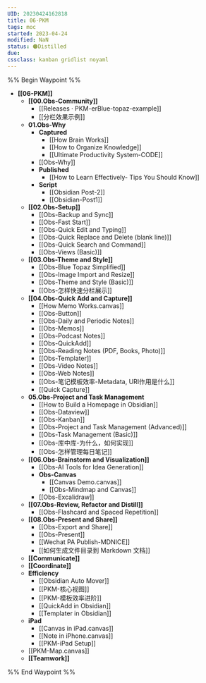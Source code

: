 ```yaml
---
UID: 20230424162818 
title: 06-PKM 
tags: moc
started: 2023-04-24
modified: NaN
status: 🟠Distilled
due:
cssclass: kanban gridlist noyaml
---
```

%% Begin Waypoint %%
- **[[06-PKM]]**
	- **[[00.Obs-Community]]**
		- [[Releases · PKM-erBlue-topaz-example]]
		- [[分栏效果示例]]
	- **01.Obs-Why**
		- **Captured**
			- [[How Brain Works]]
			- [[How to Organize Knowledge]]
			- [[Ultimate Productivity System-CODE]]
		- [[Obs-Why]]
		- **Published**
			- [[How to Learn Effectively- Tips You Should Know]]
		- **Script**
			- [[Obsidian Post-2]]
			- [[Obsidian-Post1]]
	- **[[02.Obs-Setup]]**
		- [[Obs-Backup and Sync]]
		- [[Obs-Fast Start]]
		- [[Obs-Quick Edit and Typing]]
		- [[Obs-Quick Replace and Delete (blank line)]]
		- [[Obs-Quick Search and Command]]
		- [[Obs-Views (Basic)]]
	- **[[03.Obs-Theme and Style]]**
		- [[Obs-Blue Topaz Simplified]]
		- [[Obs-Image Import and Resize]]
		- [[Obs-Theme and Style (Basic)]]
		- [[Obs-怎样快速分栏展示]]
	- **[[04.Obs-Quick Add and Capture]]**
		- [[How Memo Works.canvas]]
		- [[Obs-Button]]
		- [[Obs-Daily and Periodic Notes]]
		- [[Obs-Memos]]
		- [[Obs-Podcast Notes]]
		- [[Obs-QuickAdd]]
		- [[Obs-Reading Notes (PDF, Books, Photo)]]
		- [[Obs-Templater]]
		- [[Obs-Video Notes]]
		- [[Obs-Web Notes]]
		- [[Obs-笔记模板效率-Metadata, URI作用是什么]]
		- [[Quick Capture]]
	- **05.Obs-Project and Task Management**
		- [[How to Build a Homepage in Obsidian]]
		- [[Obs-Dataview]]
		- [[Obs-Kanban]]
		- [[Obs-Project and Task Management (Advanced)]]
		- [[Obs-Task Management (Basic)]]
		- [[Obs-库中库-为什么，如何实现]]
		- [[Obs-怎样管理每日笔记]]
	- **[[06.Obs-Brainstorm and Visualization]]**
		- [[Obs-AI Tools for Idea Generation]]
		- **Obs-Canvas**
			- [[Canvas Demo.canvas]]
			- [[Obs-Mindmap and Canvas]]
		- [[Obs-Excalidraw]]
	- **[[07.Obs-Review, Refactor and Distill]]**
		- [[Obs-Flashcard and Spaced Repetition]]
	- **[[08.Obs-Present and Share]]**
		- [[Obs-Export and Share]]
		- [[Obs-Present]]
		- [[Wechat PA Publish-MDNICE]]
		- [[如何生成文件目录到 Markdown 文档]]
	- **[[Communicate]]**
	- **[[Coordinate]]**
	- **Efficiency**
		- [[Obsidian Auto Mover]]
		- [[PKM-核心视图]]
		- [[PKM-模板效率进阶]]
		- [[QuickAdd in Obsidian]]
		- [[Templater in Obsidian]]
	- **iPad**
		- [[Canvas in iPad.canvas]]
		- [[Note in iPhone.canvas]]
		- [[PKM-iPad Setup]]
	- [[PKM-Map.canvas]]
	- **[[Teamwork]]**

%% End Waypoint %%
